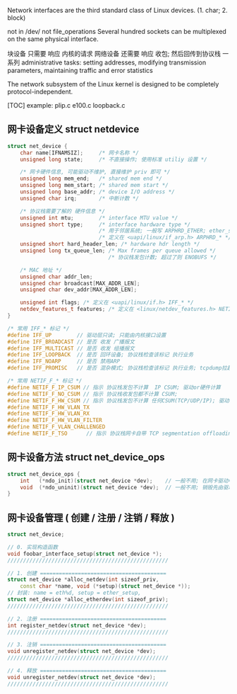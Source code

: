 Network interfaces are the third standard class of Linux devices. (1. char; 2. block)

not in /dev/
not file_operations
Several hundred sockets can be multiplexed on the same physical interface.

块设备   只需要 响应 内核的请求
网络设备 还需要 响应 收包; 然后回传到协议栈
一系列 administrative tasks:
 setting addresses, modifying transmission parameters,
 maintaining  traffic  and  error  statistics

The  network  subsystem  of  the  Linux  kernel  is  designed  to  be  completely  protocol-independent.

[TOC]
example: plip.c e100.c loopback.c

## 网卡设备定义 struct netdevice
```c++
struct net_device {
    char name[IFNAMSIZ];     /* 网卡名称 */
    unsigned long state;     /* 不直接操作; 使用标准 utiliy 设置 */

    /* 网卡硬件信息, 可能驱动不维护, 直接维护 priv 即可 */
    unsigned long mem_end;   /* shared mem end */
    unsigned long mem_start; /* shared mem start */
    unsigned long base_addr; /* device I/O address */
    unsigned char irq;       /* 中断计数 */

    /* 协议栈需要了解的 硬件信息 */
    unsigned int mtu;        /* interface MTU value */
    unsigned short type;     /* interface hardware type */ 
                             /* 用于邻居系统; 一般写 ARPHRD_ETHER; ether_setup已封装 */
                             /* 定义在 <uapi/linux/if_arp.h> ARPHRD_* */
    unsigned short hard_header_len; /* hardware hdr length */
    unsigned long tx_queue_len; /* Max frames per queue allowed */
                                /* 协议栈发包计数; 超过了则 ENOBUFS */

    /* MAC 地址 */
    unsigned char addr_len;
    unsigned char broadcast[MAX_ADDR_LEN];
    unsigned char dev_addr[MAX_ADDR_LEN];

    unsigned int flags; /* 定义在 <uapi/linux/if.h> IFF_* */
    netdev_features_t features; /* 定义在 <linux/netdev_features.h> NETIF_F_* */
}

/* 常用 IFF_* 标记 */
#define IFF_UP        // 驱动层只读; 只能由内核接口设置 
#define IFF_BROADCAST // 是否 收发 广播报文
#define IFF_MULTICAST // 是否 收发 组播报文
#define IFF_LOOPBACK  // 是否 回环设备; 协议栈检查该标记 执行业务
#define IFF_NOARP     // 是否 禁用ARP
#define IFF_PROMISC   // 是否 混杂模式; 协议栈检查该标记 执行业务; tcpdump拉起该标记

/* 常用 NETIF_F_* 标记 */
#define NETIF_F_IP_CSUM // 指示 协议栈发包不计算  IP CSUM; 驱动or硬件计算
#define NETIF_F_NO_CSUM // 指示 协议栈收发包都不计算 CSUM;
#define NETIF_F_HW_CSUM // 指示 协议栈发包不计算 任何CSUM(TCP/UDP/IP); 驱动or硬件计算
#define NETIF_F_HW_VLAN_TX
#define NETIF_F_HW_VLAN_RX
#define NETIF_F_HW_VLAN_FILTER
#define NETIF_F_VLAN_CHALLENGED
#define NETIF_F_TSO      // 指示 协议栈网卡自带 TCP segmentation offloading 功能
```

## 网卡设备方法 struct net_device_ops
```c++
struct net_device_ops {
	int   (*ndo_init)(struct net_device *dev);    // 一般不用; 在网卡驱动中 初始化
	void  (*ndo_uninit)(struct net_device *dev);  // 一般不用; 销毁先由驱动 反初始化
}
```

## 网卡设备管理 ( 创建 / 注册 / 注销 / 释放 )
```c++
struct net_device;

// 0. 实现构造函数
void foobar_interface_setup(struct net_device *);
///////////////////////////////////////////////////

// 1. 创建 ========================================
struct net_device *alloc_netdev(int sizeof_priv,
    const char *name, void (*setup)(struct net_device *));
// 封装: name = eth%d, setup = ether_setup,
struct net_device *alloc_etherdev(int sizeof_priv);
///////////////////////////////////////////////////

// 2. 注册 ========================================
int register_netdev(struct net_device *dev);
///////////////////////////////////////////////////

// 3. 注销 ========================================
void unregister_netdev(struct net_device *dev);
///////////////////////////////////////////////////

// 4. 释放 ========================================
void unregister_netdev(struct net_device *dev);
///////////////////////////////////////////////////
```
